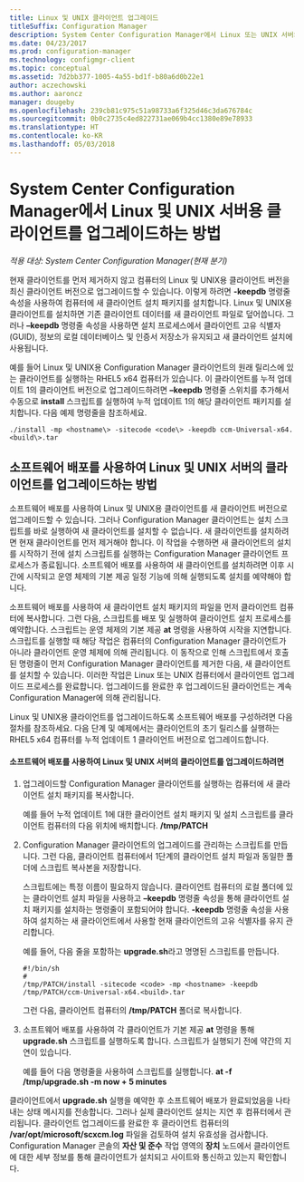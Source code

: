 ```yaml
---
title: Linux 및 UNIX 클라이언트 업그레이드
titleSuffix: Configuration Manager
description: System Center Configuration Manager에서 Linux 또는 UNIX 서버의 클라이언트 업그레이드
ms.date: 04/23/2017
ms.prod: configuration-manager
ms.technology: configmgr-client
ms.topic: conceptual
ms.assetid: 7d2bb377-1005-4a55-bd1f-b80a6d0b22e1
author: aczechowski
ms.author: aaroncz
manager: dougeby
ms.openlocfilehash: 239cb81c975c51a98733a6f325d46c3da676784c
ms.sourcegitcommit: 0b0c2735c4ed822731ae069b4cc1380e89e78933
ms.translationtype: HT
ms.contentlocale: ko-KR
ms.lasthandoff: 05/03/2018
---
```

# <a name="how-to-upgrade-clients-for-linux-and-unix-servers-in-system-center-configuration-manager"></a>System Center Configuration Manager에서 Linux 및 UNIX 서버용 클라이언트를 업그레이드하는 방법

*적용 대상: System Center Configuration Manager(현재 분기)*

현재 클라이언트를 먼저 제거하지 않고 컴퓨터의 Linux 및 UNIX용 클라이언트 버전을 최신 클라이언트 버전으로 업그레이드할 수 있습니다. 이렇게 하려면 **-keepdb** 명령줄 속성을 사용하여 컴퓨터에 새 클라이언트 설치 패키지를 설치합니다. Linux 및 UNIX용 클라이언트를 설치하면 기존 클라이언트 데이터를 새 클라이언트 파일로 덮어씁니다. 그러나 **–keepdb** 명령줄 속성을 사용하면 설치 프로세스에서 클라이언트 고유 식별자(GUID), 정보의 로컬 데이터베이스 및 인증서 저장소가 유지되고 새 클라이언트 설치에 사용됩니다.  

 예를 들어 Linux 및 UNIX용 Configuration Manager 클라이언트의 원래 릴리스에 있는 클라이언트를 실행하는 RHEL5 x64 컴퓨터가 있습니다. 이 클라이언트를 누적 업데이트 1의 클라이언트 버전으로 업그레이드하려면 **–keepdb** 명령줄 스위치를 추가해서 수동으로 **install** 스크립트를 실행하여 누적 업데이트 1의 해당 클라이언트 패키지를 설치합니다. 다음 예제 명령줄을 참조하세요.  

`./install -mp <hostname\> -sitecode <code\> -keepdb ccm-Universal-x64.<build\>.tar`  



## <a name="how-to-use-a-software-deployment-to-upgrade-the-client-on-linux-and-unix-servers"></a>소프트웨어 배포를 사용하여 Linux 및 UNIX 서버의 클라이언트를 업그레이드하는 방법  
 소프트웨어 배포를 사용하여 Linux 및 UNIX용 클라이언트를 새 클라이언트 버전으로 업그레이드할 수 있습니다. 그러나 Configuration Manager 클라이언트는 설치 스크립트를 바로 실행하여 새 클라이언트를 설치할 수 없습니다. 새 클라이언트를 설치하려면 현재 클라이언트를 먼저 제거해야 합니다. 이 작업을 수행하면 새 클라이언트의 설치를 시작하기 전에 설치 스크립트를 실행하는 Configuration Manager 클라이언트 프로세스가 종료됩니다. 소프트웨어 배포를 사용하여 새 클라이언트를 설치하려면 이후 시간에 시작되고 운영 체제의 기본 제공 일정 기능에 의해 실행되도록 설치를 예약해야 합니다.  

 소프트웨어 배포를 사용하여 새 클라이언트 설치 패키지의 파일을 먼저 클라이언트 컴퓨터에 복사합니다. 그런 다음, 스크립트를 배포 및 실행하여 클라이언트 설치 프로세스를 예약합니다. 스크립트는 운영 체제의 기본 제공 **at** 명령을 사용하여 시작을 지연합니다. 스크립트를 실행할 때 해당 작업은 컴퓨터의 Configuration Manager 클라이언트가 아니라 클라이언트 운영 체제에 의해 관리됩니다. 이 동작으로 인해 스크립트에서 호출된 명령줄이 먼저 Configuration Manager 클라이언트를 제거한 다음, 새 클라이언트를 설치할 수 있습니다. 이러한 작업은 Linux 또는 UNIX 컴퓨터에서 클라이언트 업그레이드 프로세스를 완료합니다. 업그레이드를 완료한 후 업그레이드된 클라이언트는 계속 Configuration Manager에 의해 관리됩니다.  

 Linux 및 UNIX용 클라이언트를 업그레이드하도록 소프트웨어 배포를 구성하려면 다음 절차를 참조하세요. 다음 단계 및 예제에서는 클라이언트의 초기 릴리스를 실행하는 RHEL5 x64 컴퓨터를 누적 업데이트 1 클라이언트 버전으로 업그레이드합니다.  

#### <a name="to-use-a-software-deployment-to-upgrade-the-client-on-linux-and-unix-servers"></a>소프트웨어 배포를 사용하여 Linux 및 UNIX 서버의 클라이언트를 업그레이드하려면  

1.  업그레이드할 Configuration Manager 클라이언트를 실행하는 컴퓨터에 새 클라이언트 설치 패키지를 복사합니다.  

     예를 들어 누적 업데이트 1에 대한 클라이언트 설치 패키지 및 설치 스크립트를 클라이언트 컴퓨터의 다음 위치에 배치합니다. **/tmp/PATCH**  

2.  Configuration Manager 클라이언트의 업그레이드를 관리하는 스크립트를 만듭니다. 그런 다음, 클라이언트 컴퓨터에서 1단계의 클라이언트 설치 파일과 동일한 폴더에 스크립트 복사본을 저장합니다.  

     스크립트에는 특정 이름이 필요하지 않습니다. 클라이언트 컴퓨터의 로컬 폴더에 있는 클라이언트 설치 파일을 사용하고 **–keepdb** 명령줄 속성을 통해 클라이언트 설치 패키지를 설치하는 명령줄이 포함되어야 합니다. **-keepdb** 명령줄 속성을 사용하여 설치하는 새 클라이언트에서 사용할 현재 클라이언트의 고유 식별자를 유지 관리합니다.  

     예를 들어, 다음 줄을 포함하는 **upgrade.sh**라고 명명된 스크립트를 만듭니다.  

    ```  
    #!/bin/sh  
    #  
    /tmp/PATCH/install -sitecode <code> -mp <hostname> -keepdb /tmp/PATCH/ccm-Universal-x64.<build>.tar  

    ```  

     그런 다음, 클라이언트 컴퓨터의 **/tmp/PATCH** 폴더로 복사합니다.

3.  소프트웨어 배포를 사용하여 각 클라이언트가 기본 제공 **at** 명령을 통해 **upgrade.sh** 스크립트를 실행하도록 합니다. 스크립트가 실행되기 전에 약간의 지연이 있습니다.  

     예를 들어 다음 명령줄을 사용하여 스크립트를 실행합니다. **at -f /tmp/upgrade.sh -m now + 5 minutes**  

 클라이언트에서 **upgrade.sh** 실행을 예약한 후 소프트웨어 배포가 완료되었음을 나타내는 상태 메시지를 전송합니다. 그러나 실제 클라이언트 설치는 지연 후 컴퓨터에서 관리됩니다. 클라이언트 업그레이드를 완료한 후 클라이언트 컴퓨터의 **/var/opt/microsoft/scxcm.log** 파일을 검토하여 설치 유효성을 검사합니다. Configuration Manager 콘솔의 **자산 및 준수** 작업 영역의 **장치** 노드에서 클라이언트에 대한 세부 정보를 통해 클라이언트가 설치되고 사이트와 통신하고 있는지 확인합니다.  

